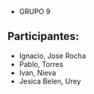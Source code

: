- GRUPO 9
## Participantes:

- Ignacio, Jose Rocha
- Pablo, Torres
- Ivan, Nieva
- Jesica Belen, Urey

